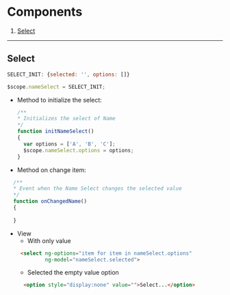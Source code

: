 # Components

1. [Select](#select)

---

## Select
``` Javascript
SELECT_INIT: {selected: '', options: []}
```

``` Javascript
$scope.nameSelect = SELECT_INIT;
```

* Method to initialize the select:
  
  ``` Javascript
  /**
  * Initializes the select of Name
  */
  function initNameSelect()
  {
    var options = ['A', 'B', 'C'];
    $scope.nameSelect.options = options;
  }
  ```
* Method on change item:
``` Javascript
  /**
  * Event when the Name Select changes the selected value
  */
  function onChangedName()
  {
         
  }
  ```

* View
  * With only value
  ``` HTML
   <select ng-options="item for item in nameSelect.options"
           ng-model="nameSelect.selected">
  ```
  * Selected the empty value option
  ``` HTML
    <option style="display:none" value="">Select...</option>
  ```
